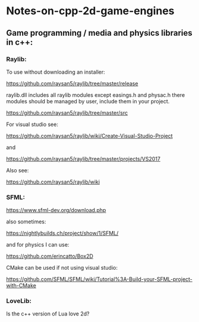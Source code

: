 # Notes-on-cpp-2d-game-engines


## Game programming / media and physics libraries in c++:


### Raylib:

To use without downloading an installer:

https://github.com/raysan5/raylib/tree/master/release 


raylib.dll includes all raylib modules except easings.h and physac.h there modules should be managed by user, include them in your project.


https://github.com/raysan5/raylib/tree/master/src

For visual studio see:

https://github.com/raysan5/raylib/wiki/Create-Visual-Studio-Project

and 

https://github.com/raysan5/raylib/tree/master/projects/VS2017

Also see:

https://github.com/raysan5/raylib/wiki


### SFML:

https://www.sfml-dev.org/download.php

also sometimes: 

https://nightlybuilds.ch/project/show/1/SFML/

and for physics I can use:

https://github.com/erincatto/Box2D

CMake can be used if not using visual studio:

https://github.com/SFML/SFML/wiki/Tutorial%3A-Build-your-SFML-project-with-CMake



### LoveLib:

Is the c++ version of Lua love 2d?